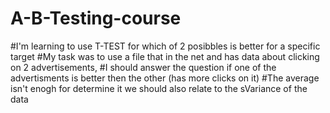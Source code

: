 # A-B-Testing-course
#I'm learning to use T-TEST for which of 2 posibbles is better for a specific target
#My task was to use a file that in the net and has data about clicking on 2 advertisements, 
#I should answer the question if one of the advertisments is better then the other (has more clicks on it)
#The average isn't enogh for determine it we should also relate to the sVariance of the data
